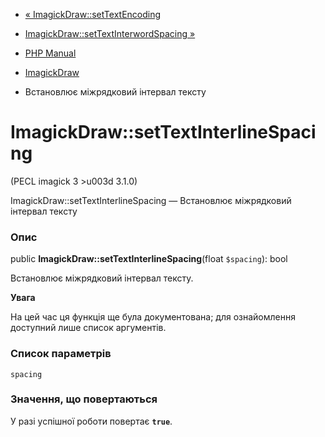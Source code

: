 - [« ImagickDraw::setTextEncoding](imagickdraw.settextencoding.md)
- [ImagickDraw::setTextInterwordSpacing
»](imagickdraw.settextinterwordspacing.md)

- [PHP Manual](index.md)
- [ImagickDraw](class.imagickdraw.md)
- Встановлює міжрядковий інтервал тексту

# ImagickDraw::setTextInterlineSpacing

(PECL imagick 3 \>u003d 3.1.0)

ImagickDraw::setTextInterlineSpacing — Встановлює міжрядковий
інтервал тексту

### Опис

public **ImagickDraw::setTextInterlineSpacing**(float `$spacing`): bool

Встановлює міжрядковий інтервал тексту.

**Увага**

На цей час ця функція ще була документована; для
ознайомлення доступний лише список аргументів.

### Список параметрів

`spacing`

### Значення, що повертаються

У разі успішної роботи повертає **`true`**.
